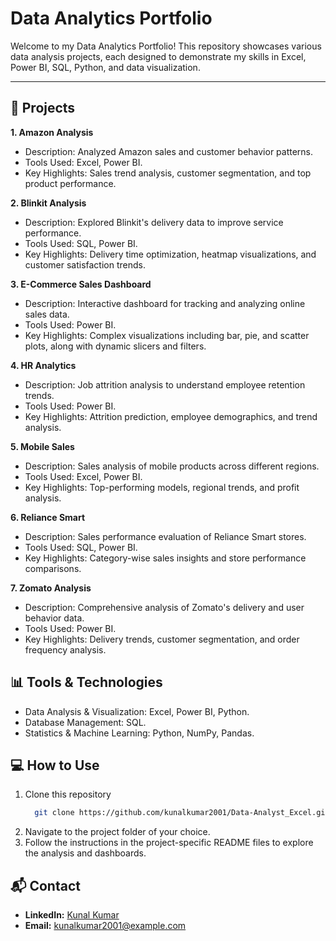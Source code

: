 # **Data Analytics Portfolio**
Welcome to my Data Analytics Portfolio! This repository showcases various data analysis projects, 
each designed to demonstrate my skills in Excel, Power BI, SQL, Python, and data visualization.

---

## 📂 Projects

**1. Amazon Analysis**
- Description: Analyzed Amazon sales and customer behavior patterns.
- Tools Used: Excel, Power BI.
- Key Highlights: Sales trend analysis, customer segmentation, and top product performance.

**2. Blinkit Analysis**
- Description: Explored Blinkit's delivery data to improve service performance.
- Tools Used: SQL, Power BI.
- Key Highlights: Delivery time optimization, heatmap visualizations, and customer satisfaction trends.
  
**3. E-Commerce Sales Dashboard**
- Description: Interactive dashboard for tracking and analyzing online sales data.
- Tools Used: Power BI.
- Key Highlights: Complex visualizations including bar, pie, and scatter plots, along with dynamic slicers and filters.
  
**4. HR Analytics**
- Description: Job attrition analysis to understand employee retention trends.
- Tools Used: Power BI.
- Key Highlights: Attrition prediction, employee demographics, and trend analysis.
  
**5. Mobile Sales**
- Description: Sales analysis of mobile products across different regions.
- Tools Used: Excel, Power BI.
- Key Highlights: Top-performing models, regional trends, and profit analysis.

**6. Reliance Smart**
- Description: Sales performance evaluation of Reliance Smart stores.
- Tools Used: SQL, Power BI.
- Key Highlights: Category-wise sales insights and store performance comparisons.

**7. Zomato Analysis**
- Description: Comprehensive analysis of Zomato's delivery and user behavior data.
- Tools Used: Power BI.
- Key Highlights: Delivery trends, customer segmentation, and order frequency analysis.

## 📊 Tools & Technologies
- Data Analysis & Visualization: Excel, Power BI, Python.
- Database Management: SQL.
- Statistics & Machine Learning: Python, NumPy, Pandas.

## 💻 How to Use

1. Clone this repository
   ```bash
     git clone https://github.com/kunalkumar2001/Data-Analyst_Excel.git
2. Navigate to the project folder of your choice.
3. Follow the instructions in the project-specific README files to explore the analysis and dashboards.

## 📬 Contact
- **LinkedIn:** [Kunal Kumar](https://www.linkedin.com/in/kunal-kumar-2001/)  
- **Email:** kunalkumar2001@example.com

